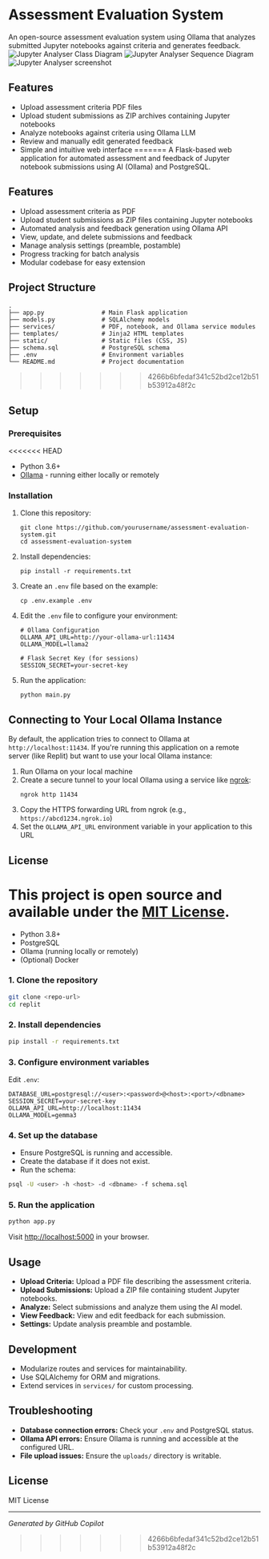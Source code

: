 # Assessment Evaluation System

An open-source assessment evaluation system using Ollama that analyzes submitted Jupyter notebooks against criteria and generates feedback.
![Jupyter Analyser Class Diagram](images/ipynbclass.png)
![Jupyter Analyser Sequence Diagram](images/ipynbsequence.png)
![Jupyter Analyser screenshot](https://github.com/kenobicjj/courseworkreview/blob/main/images/jupyter.jpg)

## Features

- Upload assessment criteria PDF files
- Upload student submissions as ZIP archives containing Jupyter notebooks
- Analyze notebooks against criteria using Ollama LLM
- Review and manually edit generated feedback
- Simple and intuitive web interface
=======
A Flask-based web application for automated assessment and feedback of Jupyter notebook submissions using AI (Ollama) and PostgreSQL.

## Features

- Upload assessment criteria as PDF
- Upload student submissions as ZIP files containing Jupyter notebooks
- Automated analysis and feedback generation using Ollama API
- View, update, and delete submissions and feedback
- Manage analysis settings (preamble, postamble)
- Progress tracking for batch analysis
- Modular codebase for easy extension

## Project Structure

```
.
├── app.py                # Main Flask application
├── models.py             # SQLAlchemy models
├── services/             # PDF, notebook, and Ollama service modules
├── templates/            # Jinja2 HTML templates
├── static/               # Static files (CSS, JS)
├── schema.sql            # PostgreSQL schema
├── .env                  # Environment variables
└── README.md             # Project documentation
```
>>>>>>> 4266b6bfedaf341c52bd2ce12b51b53912a48f2c

## Setup

### Prerequisites

<<<<<<< HEAD
- Python 3.6+
- [Ollama](https://github.com/ollama/ollama) - running either locally or remotely

### Installation

1. Clone this repository:
   ```
   git clone https://github.com/yourusername/assessment-evaluation-system.git
   cd assessment-evaluation-system
   ```

2. Install dependencies:
   ```
   pip install -r requirements.txt
   ```

3. Create an `.env` file based on the example:
   ```
   cp .env.example .env
   ```

4. Edit the `.env` file to configure your environment:
   ```
   # Ollama Configuration
   OLLAMA_API_URL=http://your-ollama-url:11434
   OLLAMA_MODEL=llama2
   
   # Flask Secret Key (for sessions)
   SESSION_SECRET=your-secret-key
   ```

5. Run the application:
   ```
   python main.py
   ```

## Connecting to Your Local Ollama Instance

By default, the application tries to connect to Ollama at `http://localhost:11434`. If you're running this application on a remote server (like Replit) but want to use your local Ollama instance:

1. Run Ollama on your local machine
2. Create a secure tunnel to your local Ollama using a service like [ngrok](https://ngrok.com/):
   ```
   ngrok http 11434
   ```
3. Copy the HTTPS forwarding URL from ngrok (e.g., `https://abcd1234.ngrok.io`)
4. Set the `OLLAMA_API_URL` environment variable in your application to this URL

## License

This project is open source and available under the [MIT License](LICENSE).
=======
- Python 3.8+
- PostgreSQL
- Ollama (running locally or remotely)
- (Optional) Docker

### 1. Clone the repository

```sh
git clone <repo-url>
cd replit
```

### 2. Install dependencies

```sh
pip install -r requirements.txt
```

### 3. Configure environment variables

Edit `.env`:

```
DATABASE_URL=postgresql://<user>:<password>@<host>:<port>/<dbname>
SESSION_SECRET=your-secret-key
OLLAMA_API_URL=http://localhost:11434
OLLAMA_MODEL=gemma3
```

### 4. Set up the database

- Ensure PostgreSQL is running and accessible.
- Create the database if it does not exist.
- Run the schema:

```sh
psql -U <user> -h <host> -d <dbname> -f schema.sql
```

### 5. Run the application

```sh
python app.py
```

Visit [http://localhost:5000](http://localhost:5000) in your browser.

## Usage

- **Upload Criteria:** Upload a PDF file describing the assessment criteria.
- **Upload Submissions:** Upload a ZIP file containing student Jupyter notebooks.
- **Analyze:** Select submissions and analyze them using the AI model.
- **View Feedback:** View and edit feedback for each submission.
- **Settings:** Update analysis preamble and postamble.

## Development

- Modularize routes and services for maintainability.
- Use SQLAlchemy for ORM and migrations.
- Extend services in `services/` for custom processing.

## Troubleshooting

- **Database connection errors:** Check your `.env` and PostgreSQL status.
- **Ollama API errors:** Ensure Ollama is running and accessible at the configured URL.
- **File upload issues:** Ensure the `uploads/` directory is writable.

## License

MIT License

---

*Generated by GitHub Copilot*
>>>>>>> 4266b6bfedaf341c52bd2ce12b51b53912a48f2c
